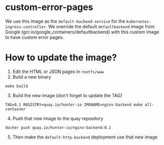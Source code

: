 # custom-error-pages

We use this image as the `default-backend-service` for the `kubernetes-ingress-controller`. We override the default `defaultbackend` image from Google (gcr.io/google_containers/defaultbackend) with this custom image to have custom error pages.

# How to update the image?

1. Edit the HTML or JSON pages in `rootfs/www`
2. Build a new binary
```
make build
```
3. Build the new image (don't forget to update the TAG)
```
TAG=0.1 REGISTRY=quay.io/hunter-io IMGNAME=nginx-backend make all-container
```
4. Push that new image to the quay repository
```
docker push quay.io/hunter-io/nginx-backend:0.1
```
5. Then make the `default-http-backend` deployment use that new image
